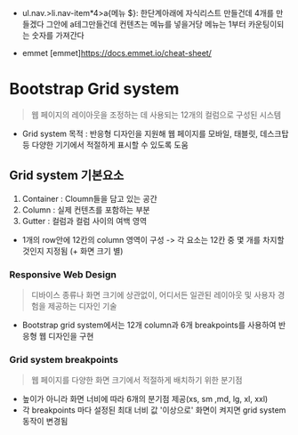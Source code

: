 - ul.nav.>li.nav-item*4>a{메뉴 $}: 한단계아래에 자식리스트 만들건데 4개를 만들겠다 그안에 a테그만들건데 컨텐츠는 메뉴를 넣을거당 메뉴는 1부터 카운팅이되는 숫자를 가져간다

- emmet
[emmet]https://docs.emmet.io/cheat-sheet/

# Bootstrap Grid system
> 웹 페이지의 레이아웃을 조정하는 데 사용되는 12개의 컬럼으로 구성된 시스템
- Grid system 목적 : 반응형 디자인을 지원해 웹 페이지를 모바일, 태블릿, 데스크탑 등 다양한 기기에서 적절하게 표시할 수 있도록 도움

## Grid system 기본요소
1. Container : Cloumn들을 담고 있는 공간
2. Column : 실제 컨텐츠를 포함하는 부분
3. Gutter : 컬럼과 컬럼 사이의 여백 영역

- 1개의 row안에 12칸의 column 영역이 구성 -> 각 요소는 12칸 중 몇 개를 차지할 것인지 지정됨 (+ 화면 크기 별)


###  Responsive Web Design
> 디바이스 종류나 화면 크기에 상관없이, 어디서든 일관된 레이아웃 및 사용자 경험을 제공하는 디자인 기술
- Bootstrap grid system에서는 12개 column과 6개 breakpoints를 사용하여 반응형 웹 디자인을 구현

### Grid system breakpoints
> 웹 페이지를 다양한 화면 크기에서 적절하게 배치하기 위한 분기점
- 높이가 아니라 화면 너비에 따라 6개의 분기점 제공(xs, sm ,md, lg, xl, xxl)
- 각 breakpoints 마다 설정된 최대 너비 값 '이상으로' 화면이 켜지면 grid system 동작이 변경됨
